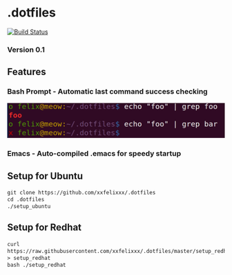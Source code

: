 .dotfiles
=================

[![Build Status](https://secure.travis-ci.org/xxfelixxx/.dotfiles.svg)](http://travis-ci.org/xxfelixxx/.dotfiles)

### Version 0.1


Features
---------

### Bash Prompt - Automatic last command success checking
![alt text](https://raw.githubusercontent.com/xxfelixxx/.dotfiles/master/images/bash_prompt.png "bash prompt")

### Emacs - Auto-compiled .emacs for speedy startup

Setup for Ubuntu
-----------------

    git clone https://github.com/xxfelixxx/.dotfiles
    cd .dotfiles
    ./setup_ubuntu

Setup for Redhat
-----------------

    curl https://raw.githubusercontent.com/xxfelixxx/.dotfiles/master/setup_redhat > setup_redhat
    bash ./setup_redhat

